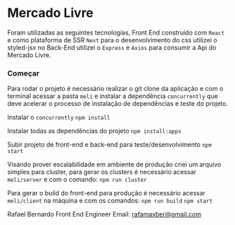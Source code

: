 # Mercado Livre

Foram utilizadas as seguintes tecnologias, Front End construído com `React` e como plataforma de SSR `Next` para o desenvolvimento do css utilizei o styled-jsx no Back-End utilizei o `Express` e `Axios` para consumir a Api do Mercado Livre.

### Começar
Para rodar o projeto é necessário realizar o git clone da aplicação e com o terminal acessar a pasta `meli` e instalar a dependência `concurrently` que deve acelerar o processo de instalação de dependências e teste do projeto.

Instalar o `concurrently`
`npm install`

Instalar todas as dependências do projeto
`npm install:apps`

Subir projeto de front-end e back-end para teste/desenvolvimento
`npm start`

Visando prover escalabilidade em ambiente de produção criei um arquivo simples para cluster, para gerar os clusters é necessário acessar `meli/server` e com o comando:
`npm run cluster`

Para gerar o build do front-end para produção é necessário acessar `meli/client` na máquina e com os comandos:
`npm run build`
`npm start`

Rafael Bernardo
Front End Engineer
Email: rafamaxber@gmail.com
